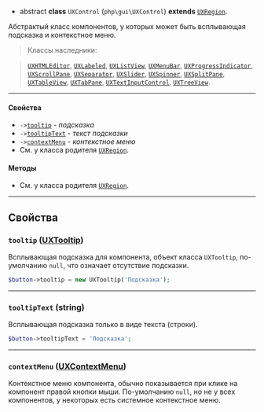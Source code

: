 - abstract **class** `UXControl` (`php\gui\UXControl`) **extends** [`UXRegion`](UXRegion).

Абстрактый класс компонентов, у которых может быть всплывающая подсказка и контекстное меню.

> Классы наследники:

> [`UXHTMLEditor`](UXHTMLEditor), [`UXLabeled`](UXLabeled), [`UXListView`](UXListView), [`UXMenuBar`](UXMenuBar), [`UXProgressIndicator`](UXProgressIndicator), [`UXScrollPane`](UXScrollPane), [`UXSeparator`](UXSeparator), [`UXSlider`](UXSlider), [`UXSpinner`](UXSpinner), [`UXSplitPane`](UXSplitPane), [`UXTableView`](UXTableView), [`UXTabPane`](UXTabPane), [`UXTextInputControl`](UXTextInputControl), [`UXTreeView`](UXTreeView).

---

#### Свойства
- `->`[`tooltip`](#tooltip-uxtooltip) - _подсказка_
- `->`[`tooltipText`](#tooltipText) - _текст подсказки_
- `->`[`contextMenu`](#contextmenu) - _контекстное меню_
- См. у класса родителя [`UXRegion`](UXRegion).

#### Методы
- См. у класса родителя [`UXRegion`](UXRegion).

---

## Свойства

### `tooltip` ([UXTooltip](UXTooltip))
Всплывающая подсказка для компонента, объект класса `UXTooltip`, по-умолчанию `null`, что означает отсутствие подсказки.
```php
$button->tooltip = new UXTooltip('Подсказка');
```

---

### `tooltipText` (string)
Всплывающая подсказка только в виде текста (строки).
```php
$button->tooltipText = 'Подсказка';
```

---

### `contextMenu` ([UXContextMenu](UXContextMenu))
Контекстное меню компонента, обычно показывается при клике на компонент правой кнопки мыши. По-умолчанию `null`, но не у всех компонентов, у некоторых есть системное контекстное меню.